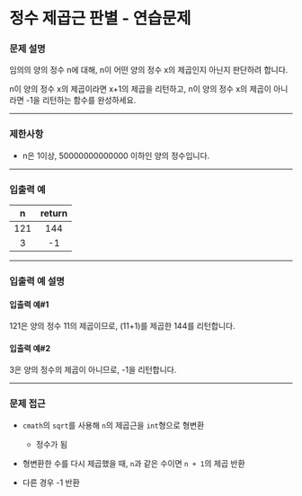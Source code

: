 # 정수 제곱근 판별 - 연습문제

### 문제 설명

임의의 양의 정수 n에 대해, n이 어떤 양의 정수 x의 제곱인지 아닌지 판단하려 합니다.

n이 양의 정수 x의 제곱이라면 x+1의 제곱을 리턴하고, n이 양의 정수 x의 제곱이 아니라면 -1을 리턴하는 함수를 완성하세요.

---

### 제한사항

  - n은 1이상, 50000000000000 이하인 양의 정수입니다.

---

### 입출력 예

| n | return |
|:----:|:----:|
| 121 | 144 |
| 3 | -1 |

---

### 입출력 예 설명

#### 입출력 예#1

121은 양의 정수 11의 제곱이므로, (11+1)를 제곱한 144를 리턴합니다.

#### 입출력 예#2

3은 양의 정수의 제곱이 아니므로, -1을 리턴합니다.

---

### 문제 접근

  - `cmath`의 `sqrt`를 사용해 `n`의 제곱근을 `int`형으로 형변환

    - 정수가 됨

  - 형변환한 수를 다시 제곱했을 때, `n`과 같은 수이면 `n + 1`의 제곱 반환

  - 다른 경우 -1 반환